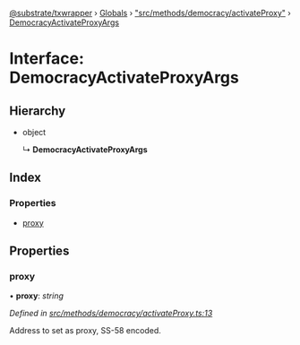 [@substrate/txwrapper](../README.md) › [Globals](../globals.md) › ["src/methods/democracy/activateProxy"](../modules/_src_methods_democracy_activateproxy_.md) › [DemocracyActivateProxyArgs](_src_methods_democracy_activateproxy_.democracyactivateproxyargs.md)

# Interface: DemocracyActivateProxyArgs

## Hierarchy

* object

  ↳ **DemocracyActivateProxyArgs**

## Index

### Properties

* [proxy](_src_methods_democracy_activateproxy_.democracyactivateproxyargs.md#proxy)

## Properties

###  proxy

• **proxy**: *string*

*Defined in [src/methods/democracy/activateProxy.ts:13](https://github.com/paritytech/txwrapper/blob/7851003/src/methods/democracy/activateProxy.ts#L13)*

Address to set as proxy, SS-58 encoded.
